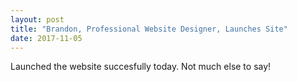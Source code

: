 ```yaml
---
layout: post
title: "Brandon, Professional Website Designer, Launches Site"
date: 2017-11-05
---
```


Launched the website succesfully today. Not much else to say! 

